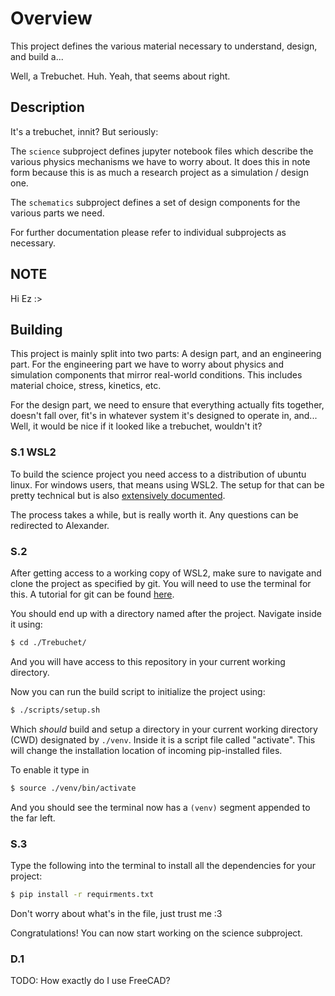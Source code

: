 # Overview

This project defines the various material necessary to understand, design, and build a...

Well, a Trebuchet. Huh. Yeah, that seems about right.

## Description

It's a trebuchet, innit? But seriously:

The `science` subproject defines jupyter notebook files which describe the various physics
mechanisms we have to worry about. It does this in note form because this is as much a
research project as a simulation / design one.

The `schematics` subproject defines a set of design components for the various parts we
need.

For further documentation please refer to individual subprojects as necessary.

## NOTE

Hi Ez :>

## Building

This project is mainly split into two parts: A design part, and an engineering part. For
the engineering part we have to worry about physics and simulation components that mirror
real-world conditions. This includes material choice, stress, kinetics, etc.

For the design part, we need to ensure that everything actually fits together, doesn't
fall over, fit's in whatever system it's designed to operate in, and... Well, it would be
nice if it looked like a trebuchet, wouldn't it?

### S.1 WSL2

To build the science project you need access to a distribution of ubuntu linux. For 
windows users, that means using WSL2. The setup for that can be pretty technical but is
also [extensively documented](https://learn.microsoft.com/en-us/windows/wsl/install).

The process takes a while, but is really worth it. Any questions can be redirected to
Alexander.

### S.2

After getting access to a working copy of WSL2, make sure to navigate and clone the
project as specified by git. You will need to use the terminal for this. A tutorial for git
 can be found [here](https://github.com/git-guides/git-clone).

You should end up with a directory named after the project. Navigate inside it using:

```sh
$ cd ./Trebuchet/
```

And you will have access to this repository in your current working directory.

Now you can run the build script to initialize the project using:

```sh
$ ./scripts/setup.sh
```

Which *should* build and setup a directory in your current working directory (CWD)
designated by `./venv`. Inside it is a script file called "activate". This will change
the installation location of incoming pip-installed files.

To enable it type in

```sh
$ source ./venv/bin/activate
```

And you should see the terminal now has a `(venv)` segment appended to the far left.

### S.3

Type the following into the terminal to install all the dependencies for your project:

```sh
$ pip install -r requirments.txt
```

Don't worry about what's in the file, just trust me :3

Congratulations! You can now start working on the science subproject.

### D.1

TODO: How exactly do I use FreeCAD?
